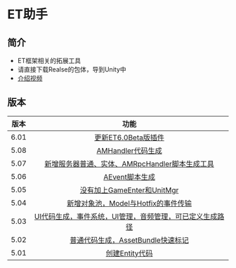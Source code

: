 # ET助手

## 简介

- ET框架相关的拓展工具 
- 请直接下载Realse的包体，导到Unity中
- [介绍视频](https://www.bilibili.com/video/av74764837)

## 版本

| 版本 |                             功能                             |
| :--: | :----------------------------------------------------------: |
| 6.01 | [更新ET6.0Beta版插件](https://github.com/swicksu/ET-Assistant/releases/tag/v6.01) |
| 5.08 | [AMHandler代码生成](https://github.com/swicksu/ET-Assistant/releases/tag/v5.08) |
| 5.07 | [新增服务器普通、实体、AMRpcHandler脚本生成工具](https://github.com/swicksu/ET-Assistant/releases/tag/v5.07) |
| 5.06 | [AEvent脚本生成](https://github.com/swicksu/ET-Assistant/releases/tag/v5.06) |
| 5.05 | [没有加上GameEnter和UnitMgr](https://github.com/swicksu/ET-Assistant/releases/tag/v5.05) |
| 5.04 | [新增对象池，Model与Hotfix的事件传输](https://github.com/swicksu/ET-Assistant/releases/tag/v5.04) |
| 5.03 | [UI代码生成，事件系统，UI管理，音频管理，可已定义生成路径](https://github.com/swicksu/ET-Assistant/releases/tag/v5.03) |
| 5.02 | [普通代码生成，AssetBundle快速标记](https://github.com/swicksu/ET-Assistant/releases/tag/v5.02) |
| 5.01 | [创建Entity代码](https://github.com/swicksu/ET-Assistant/releases/tag/v5.01) |
